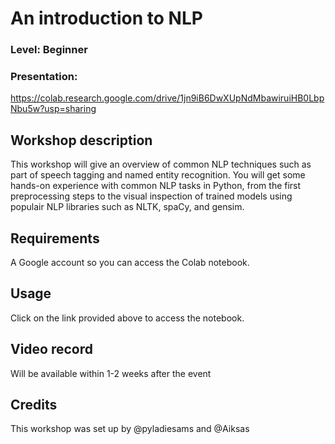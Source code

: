 
# An introduction to NLP
### Level: Beginner
### Presentation: 
https://colab.research.google.com/drive/1jn9iB6DwXUpNdMbawiruiHB0LbpNbu5w?usp=sharing

## Workshop description
This workshop will give an overview of common NLP techniques such as part of speech tagging and named entity 
recognition. You will get some hands-on experience with common NLP tasks in Python, from the first preprocessing 
steps to the visual inspection of trained models using populair NLP libraries such as NLTK, spaCy, and gensim.

## Requirements
A Google account so you can access the Colab notebook.

## Usage
Click on the link provided above to access the notebook.

## Video record
Will be available within 1-2 weeks after the event

## Credits
This workshop was set up by @pyladiesams and @Aiksas
